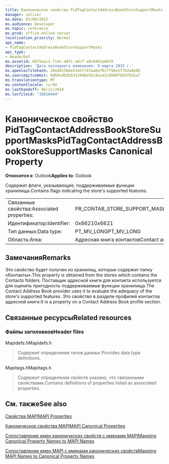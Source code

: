 ```yaml
---
title: Каноническое свойство PidTagContactAddressBookStoreSupportMasks
manager: soliver
ms.date: 03/09/2015
ms.audience: Developer
ms.topic: reference
ms.prod: office-online-server
localization_priority: Normal
api_name:
- PidTagContactAddressBookStoreSupportMasks
api_type:
- HeaderDef
ms.assetid: 68f5aac1-714c-48fc-a0cf-a0c0401a6070
description: 'Дата последнего изменения: 9 марта 2015 г.'
ms.openlocfilehash: 29e842584e5145f747aa0ef0c7796e5f7b3a8e0b
ms.sourcegitcommit: 9d60cd82b5413446e5bc8ace2cd689f683fb41a7
ms.translationtype: MT
ms.contentlocale: ru-RU
ms.lasthandoff: 06/11/2018
ms.locfileid: "19810944"
---
```

# <a name="pidtagcontactaddressbookstoresupportmasks-canonical-property"></a><span data-ttu-id="132a6-103">Каноническое свойство PidTagContactAddressBookStoreSupportMasks</span><span class="sxs-lookup"><span data-stu-id="132a6-103">PidTagContactAddressBookStoreSupportMasks Canonical Property</span></span>

  
  
<span data-ttu-id="132a6-104">**Относится к**: Outlook</span><span class="sxs-lookup"><span data-stu-id="132a6-104">**Applies to**: Outlook</span></span> 
  
<span data-ttu-id="132a6-105">Содержит флаги, указывающее, поддерживаемые функции хранилища.</span><span class="sxs-lookup"><span data-stu-id="132a6-105">Contains flags indicating the store's supported features.</span></span>
  
|||
|:-----|:-----|
|<span data-ttu-id="132a6-106">Связанные свойства:</span><span class="sxs-lookup"><span data-stu-id="132a6-106">Associated properties:</span></span>  <br/> |<span data-ttu-id="132a6-107">PR_CONTAB_STORE_SUPPORT_MASKS</span><span class="sxs-lookup"><span data-stu-id="132a6-107">PR_CONTAB_STORE_SUPPORT_MASKS</span></span>  <br/> |
|<span data-ttu-id="132a6-108">Идентификатор:</span><span class="sxs-lookup"><span data-stu-id="132a6-108">Identifier:</span></span>  <br/> |<span data-ttu-id="132a6-109">0x6621</span><span class="sxs-lookup"><span data-stu-id="132a6-109">0x6621</span></span>  <br/> |
|<span data-ttu-id="132a6-110">Тип данных:</span><span class="sxs-lookup"><span data-stu-id="132a6-110">Data type:</span></span>  <br/> |<span data-ttu-id="132a6-111">PT_MV_LONG</span><span class="sxs-lookup"><span data-stu-id="132a6-111">PT_MV_LONG</span></span>  <br/> |
|<span data-ttu-id="132a6-112">Область:</span><span class="sxs-lookup"><span data-stu-id="132a6-112">Area:</span></span>  <br/> |<span data-ttu-id="132a6-113">Адресная книга контактов</span><span class="sxs-lookup"><span data-stu-id="132a6-113">Contact address book</span></span>  <br/> |
   
## <a name="remarks"></a><span data-ttu-id="132a6-114">Замечания</span><span class="sxs-lookup"><span data-stu-id="132a6-114">Remarks</span></span>

<span data-ttu-id="132a6-115">Это свойство будет получен из хранилищ, которые содержит папку «Контакты».</span><span class="sxs-lookup"><span data-stu-id="132a6-115">This property is obtained from the stores which contains the Contacts folders.</span></span> <span data-ttu-id="132a6-116">Поставщик адресной книги для контакта используется для оценить пригодность поддерживаемые функции хранилища.</span><span class="sxs-lookup"><span data-stu-id="132a6-116">The Contact Address Book provider uses it to evaluate the adequacy of the store's supported features.</span></span> <span data-ttu-id="132a6-117">Это свойство в разделе профилей контактов адресной книги.</span><span class="sxs-lookup"><span data-stu-id="132a6-117">It is a property on a Contact Address Book profile section.</span></span> 
  
## <a name="related-resources"></a><span data-ttu-id="132a6-118">Связанные ресурсы</span><span class="sxs-lookup"><span data-stu-id="132a6-118">Related resources</span></span>

### <a name="header-files"></a><span data-ttu-id="132a6-119">Файлы заголовков</span><span class="sxs-lookup"><span data-stu-id="132a6-119">Header files</span></span>

<span data-ttu-id="132a6-120">Mapidefs.h</span><span class="sxs-lookup"><span data-stu-id="132a6-120">Mapidefs.h</span></span>
  
> <span data-ttu-id="132a6-121">Содержит определения типов данных.</span><span class="sxs-lookup"><span data-stu-id="132a6-121">Provides data type definitions.</span></span>
    
<span data-ttu-id="132a6-122">Mapitags.h</span><span class="sxs-lookup"><span data-stu-id="132a6-122">Mapitags.h</span></span>
  
> <span data-ttu-id="132a6-123">Содержит определения свойств указано, что связанными свойствами.</span><span class="sxs-lookup"><span data-stu-id="132a6-123">Contains definitions of properties listed as associated properties.</span></span>
    
## <a name="see-also"></a><span data-ttu-id="132a6-124">См. также</span><span class="sxs-lookup"><span data-stu-id="132a6-124">See also</span></span>



[<span data-ttu-id="132a6-125">Свойства MAPI</span><span class="sxs-lookup"><span data-stu-id="132a6-125">MAPI Properties</span></span>](mapi-properties.md)
  
[<span data-ttu-id="132a6-126">Каноническое свойства MAPI</span><span class="sxs-lookup"><span data-stu-id="132a6-126">MAPI Canonical Properties</span></span>](mapi-canonical-properties.md)
  
[<span data-ttu-id="132a6-127">Сопоставление имен канонических свойств с именами MAPI</span><span class="sxs-lookup"><span data-stu-id="132a6-127">Mapping Canonical Property Names to MAPI Names</span></span>](mapping-canonical-property-names-to-mapi-names.md)
  
[<span data-ttu-id="132a6-128">Сопоставление имен MAPI с именами канонических свойств</span><span class="sxs-lookup"><span data-stu-id="132a6-128">Mapping MAPI Names to Canonical Property Names</span></span>](mapping-mapi-names-to-canonical-property-names.md)

